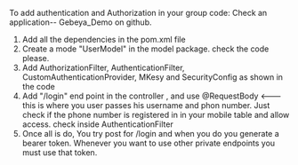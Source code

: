 To add authentication and Authorization in your group code:
Check an application-- Gebeya_Demo on github.

1. Add all the dependencies in the pom.xml file 
2. Create a mode "UserModel" in the model package.
    check the code please.
3. Add AuthorizationFilter, AuthenticationFilter, CustomAuthenticationProvider, MKesy and SecurityConfig as shown in the code 
4. Add "/login" end point in the controller , and use @RequestBody <--- this is where you user passes his username and phon number. Just check if the phone number is registered in in your mobile table and allow access. 
check inside AuthenticationFilter
5. Once all is do, You try post for /login and when you do you generate a bearer token. Whenever you want to use other private endpoints you must use that token.

